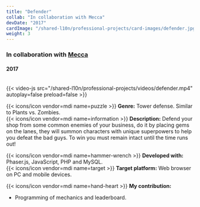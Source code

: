 ```yaml
---
title: "Defender"
collab: "In collaboration with Mecca"
devDate: "2017"
cardImage: "/shared-l10n/professional-projects/card-images/defender.jpg"
weight: 3
---
```


### In collaboration with [Mecca](https://meccanimation.com/)
#### 2017
\
{{< video-js src="/shared-l10n/professional-projects/videos/defender.mp4" autoplay=false preload=false >}}

{{< icons/icon vendor=mdi name=puzzle >}} **Genre:** Tower defense. Similar to Plants vs. Zombies.\
{{< icons/icon vendor=mdi name=information >}} **Description:**
Defend your shop from some common enemies of your business, do it by placing gems on the lanes, they will summon characters with unique superpowers to help you defeat the bad guys.
To win you must remain intact until the time runs out!

{{< icons/icon vendor=mdi name=hammer-wrench >}} **Developed with:** Phaser.js, JavaScript, PHP and MySQL.\
{{< icons/icon vendor=mdi name=target >}} **Target platform:** Web browser on PC and mobile devices.

{{< icons/icon vendor=mdi name=hand-heart >}} **My contribution:**
* Programming of mechanics and leaderboard.
